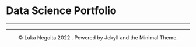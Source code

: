 # Data Science Portfolio
---

---
<center>© Luka Negoita 2022 . Powered by Jekyll and the Minimal Theme.</center>
